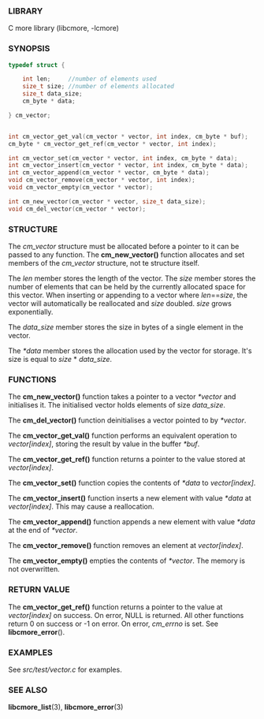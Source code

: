 ### LIBRARY
C more library (libcmore, -lcmore)


### SYNOPSIS
```c
typedef struct {

    int len;     //number of elements used
    size_t size; //number of elements allocated
    size_t data_size;
    cm_byte * data;

} cm_vector;


int cm_vector_get_val(cm_vector * vector, int index, cm_byte * buf);
cm_byte * cm_vector_get_ref(cm_vector * vector, int index);

int cm_vector_set(cm_vector * vector, int index, cm_byte * data);
int cm_vector_insert(cm_vector * vector, int index, cm_byte * data);
int cm_vector_append(cm_vector * vector, cm_byte * data);
void cm_vector_remove(cm_vector * vector, int index);
void cm_vector_empty(cm_vector * vector);

int cm_new_vector(cm_vector * vector, size_t data_size);
void cm_del_vector(cm_vector * vector);
```


### STRUCTURE
The *cm_vector* structure must be allocated before a pointer to it can be passed to any function. The **cm_new_vector()** function allocates and set members of the *cm_vector* structure, not te structure itself.  
  
The *len* member stores the length of the vector. The *size* member stores the number of elements that can be held by the currently allocated space for this vector. When inserting or appending to a vector where *len*==*size*, the vector will automatically be reallocated and *size* doubled. *size* grows exponentially.  
  
The *data_size* member stores the size in bytes of a single element in the vector.  
  
The *\*data* member stores the allocation used by the vector for storage. It's size is equal to *size* * *data_size*.  
  

### FUNCTIONS
The **cm_new_vector()** function takes a pointer to a vector *\*vector* and initialises it. The initialised vector holds elements of size *data_size*.  
  
The **cm_del_vector()** function deinitialises a vector pointed to by *\*vector*.  
  
  
The **cm_vector_get_val()** function performs an equivalent operation to *vector[index]*, storing the result by value in the buffer *\*buf*.  
  
The **cm_vector_get_ref()** function returns a pointer to the value stored at *vector[index]*.  
  
  
The **cm_vector_set()** function copies the contents of *\*data* to *vector[index]*.  
  
The **cm_vector_insert()** function inserts a new element with value *\*data* at *vector[index]*. This may cause a reallocation.  
  
The **cm_vector_append()** function appends a new element with value *\*data* at the end of *\*vector*.  
  
The **cm_vector_remove()** function removes an element at *vector[index]*.  
  
The **cm_vector_empty()** empties the contents of *\*vector*. The memory is not overwritten.  
  

### RETURN VALUE
The **cm_vector_get_ref()** function returns a pointer to the value at *vector[index]* on success. On error, NULL is returned. All other functions return 0 on success or -1 on error. On error, *cm_errno* is set. See **libcmore_error**().  
  

### EXAMPLES
See *src/test/vector.c* for examples.  
  

### SEE ALSO
**libcmore_list**(3), **libcmore_error**(3)
